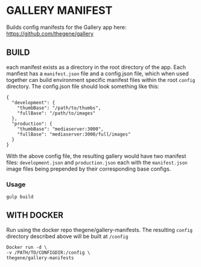 # GALLERY MANIFEST
Builds config manifests for the Gallery app here: https://github.com/thegene/gallery

## BUILD
each manifest exists as a directory in the root directory of the app. Each manfiest has a `manifest.json` file and a config.json file, which when used together can build environment specific manifest files within the root `config` directory. The config.json file should look something like this:
```
{
  "development": {
    "thumbBase": "/path/to/thumbs",
    "fullBase": "/path/to/images" 
  },
  "production": {
    "thumbBase": "mediaserver:3000",
    "fullBase": "mediaserver:3000/full/images"
  }
}
```
With the above config file, the resulting gallery would have two manifest files: `development.json` and `production.json` each with the `manifest.json` image files being prepended by their corresponding base configs.

### Usage
```
gulp build
```

## WITH DOCKER
Run using the docker repo thegene/gallery-manifests. The resulting `config` directory described above will be built at `/config`

```
Docker run -d \
-v /PATH/TO/CONFIGDIR:/config \
thegene/gallery-manifests
```
